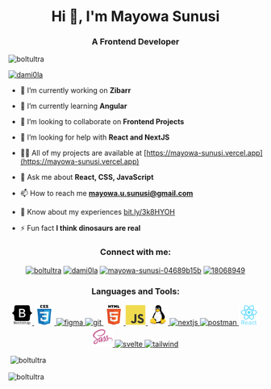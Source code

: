 <h1 align="center">Hi 👋, I'm Mayowa Sunusi</h1>
<h3 align="center">A Frontend Developer</h3>

<p align="left"> <img src="https://komarev.com/ghpvc/?username=boltultra&label=Profile%20views&color=0e75b6&style=flat" alt="boltultra" /> </p>

<!-- <p align="left"> <a href="https://github.com/ryo-ma/github-profile-trophy"><img src="https://github-profile-trophy.vercel.app/?username=boltultra&theme=onedark" alt="boltultra" /></a> </p> -->

<p align="left"> <a href="https://twitter.com/dami0la" target="blank"><img src="https://img.shields.io/twitter/follow/dami0la?logo=twitter&style=for-the-badge" alt="dami0la" /></a> </p>

- 🔭 I’m currently working on **Zibarr**

- 🌱 I’m currently learning **Angular**

- 👯 I’m looking to collaborate on **Frontend Projects**

- 🤝 I’m looking for help with **React and NextJS**

- 👨‍💻 All of my projects are available at [https://mayowa-sunusi.vercel.app](https://mayowa-sunusi.vercel.app)

- 💬 Ask me about **React, CSS, JavaScript**

- 📫 How to reach me **mayowa.u.sunusi@gmail.com**

- 📄 Know about my experiences [bit.ly/3k8HYOH](bit.ly/3k8HYOH)

- ⚡ Fun fact **I think dinosaurs are real**

<h3 align="center">Connect with me:</h3>
<p align="center">
<a href="https://codepen.io/boltultra" target="blank"><img align="center" src="https://raw.githubusercontent.com/rahuldkjain/github-profile-readme-generator/master/src/images/icons/Social/codepen.svg" alt="boltultra" height="30" width="40" /></a>
<a href="https://twitter.com/dami0la" target="blank"><img align="center" src="https://raw.githubusercontent.com/rahuldkjain/github-profile-readme-generator/master/src/images/icons/Social/twitter.svg" alt="dami0la" height="30" width="40" /></a>
<a href="https://linkedin.com/in/mayowa-sunusi-04689b15b" target="blank"><img align="center" src="https://raw.githubusercontent.com/rahuldkjain/github-profile-readme-generator/master/src/images/icons/Social/linked-in-alt.svg" alt="mayowa-sunusi-04689b15b" height="30" width="40" /></a>
<a href="https://stackoverflow.com/users/18068949" target="blank"><img align="center" src="https://raw.githubusercontent.com/rahuldkjain/github-profile-readme-generator/master/src/images/icons/Social/stack-overflow.svg" alt="18068949" height="30" width="40" /></a>
</p>

<h3 align="center">Languages and Tools:</h3>
<p align="center"> <a href="https://getbootstrap.com" target="_blank" rel="noreferrer"> <img src="https://raw.githubusercontent.com/devicons/devicon/master/icons/bootstrap/bootstrap-plain-wordmark.svg" alt="bootstrap" width="40" height="40"/> </a> <a href="https://www.w3schools.com/css/" target="_blank" rel="noreferrer"> <img src="https://raw.githubusercontent.com/devicons/devicon/master/icons/css3/css3-original-wordmark.svg" alt="css3" width="40" height="40"/> </a> <a href="https://www.figma.com/" target="_blank" rel="noreferrer"> <img src="https://www.vectorlogo.zone/logos/figma/figma-icon.svg" alt="figma" width="40" height="40"/> </a> <a href="https://git-scm.com/" target="_blank" rel="noreferrer"> <img src="https://www.vectorlogo.zone/logos/git-scm/git-scm-icon.svg" alt="git" width="40" height="40"/> </a> <a href="https://www.w3.org/html/" target="_blank" rel="noreferrer"> <img src="https://raw.githubusercontent.com/devicons/devicon/master/icons/html5/html5-original-wordmark.svg" alt="html5" width="40" height="40"/> </a> <a href="https://developer.mozilla.org/en-US/docs/Web/JavaScript" target="_blank" rel="noreferrer"> <img src="https://raw.githubusercontent.com/devicons/devicon/master/icons/javascript/javascript-original.svg" alt="javascript" width="40" height="40"/> </a> <a href="https://www.linux.org/" target="_blank" rel="noreferrer"> <img src="https://raw.githubusercontent.com/devicons/devicon/master/icons/linux/linux-original.svg" alt="linux" width="40" height="40"/> </a> <a href="https://nextjs.org/" target="_blank" rel="noreferrer"> <img src="https://cdn.worldvectorlogo.com/logos/nextjs-2.svg" alt="nextjs" width="40" height="40"/> </a> <a href="https://postman.com" target="_blank" rel="noreferrer"> <img src="https://www.vectorlogo.zone/logos/getpostman/getpostman-icon.svg" alt="postman" width="40" height="40"/> </a> <a href="https://reactjs.org/" target="_blank" rel="noreferrer"> <img src="https://raw.githubusercontent.com/devicons/devicon/master/icons/react/react-original-wordmark.svg" alt="react" width="40" height="40"/> </a> <a href="https://sass-lang.com" target="_blank" rel="noreferrer"> <img src="https://raw.githubusercontent.com/devicons/devicon/master/icons/sass/sass-original.svg" alt="sass" width="40" height="40"/> </a> <a href="https://svelte.dev" target="_blank" rel="noreferrer"> <img src="https://upload.wikimedia.org/wikipedia/commons/1/1b/Svelte_Logo.svg" alt="svelte" width="40" height="40"/> </a> <a href="https://tailwindcss.com/" target="_blank" rel="noreferrer"> <img src="https://www.vectorlogo.zone/logos/tailwindcss/tailwindcss-icon.svg" alt="tailwind" width="40" height="40"/> </a> </p>
<!-- 
<p><img align="left" src="https://github-readme-stats.vercel.app/api/top-langs?username=boltultra&show_icons=true&locale=en&layout=compact" alt="boltultra" /></p> -->

<p>&nbsp;<img align="center" src="https://github-readme-stats.vercel.app/api?username=boltultra&show_icons=true&locale=en" alt="boltultra" /></p>

<p><img align="center" src="https://github-readme-streak-stats.herokuapp.com/?user=boltultra&" alt="boltultra" /></p>

<!---
BoltUltra/BoltUltra is a ✨ special ✨ repository because its `README.md` (this file) appears on your GitHub profile.
You can click the Preview link to take a look at your changes.
--->
